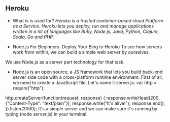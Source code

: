 ## Heroku
- What is is used for?
*Heroku is a trusted container-based cloud Platform as a Service. Heroku lets you deploy, run and manage applications written in a lot of languages like Ruby, Node.js, Java, Python, Clojure, Scala, Go and PHP.*

* Node.js For Beginners. Deploy Your Blog to Heroku
To see how servers work from within, we can build a simple web server by ourselves.

We use Node.js as a server part technology for that task.

* Node.js is an open source, a JS framework that lets you build back-end server side code with a cross-platform runtime environment.
First of all, we need to create a JavaScript file. Let's name it server.js: var http = require("http");

http.createServer(function(request, response) { response.writeHead(200, {"Content-Type": "text/plain"}); response.write("It's alive!"); response.end(); }).listen(3000); It's a simple server and we can make sure it's running by typing (node server.js) in your terminal.